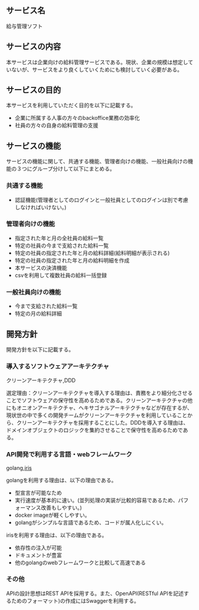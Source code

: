 ## サービス名
給与管理ソフト

## サービスの内容
本サービスは企業向けの給料管理サービスである。現状、企業の規模は想定していないが、サービスをより良くしていくためにも検討していく必要がある。

## サービスの目的
本サービスを利用していただく目的を以下に記載する。
* 企業に所属する人事の方々のbackoffice業務の効率化
* 社員の方々の自身の給料管理の支援

## サービスの機能
サービスの機能に関して、共通する機能、管理者向けの機能、一般社員向けの機能の３つにグループ分けして以下にまとめる。

### 共通する機能
* 認証機能(管理者としてのログインと一般社員としてのログインは別で考慮しなければいけない。)

### 管理者向けの機能
* 指定された年と月の全社員の給料一覧
* 特定の社員の今まで支給された給料一覧
* 特定の社員の指定された年と月の給料詳細(給料明細が表示される)
* 特定の社員の指定された年と月の給料明細を作成
* 本サービスの決済機能
* csvを利用して複数社員の給料一括登録

### 一般社員向けの機能
* 今まで支給された給料一覧
* 特定の月の給料詳細

## 開発方針
開発方針を以下に記載する。  

### 導入するソフトウェアアーキテクチャ
クリーンアーキテクチャ,DDD

選定理由：クリーンアーキテクチャを導入する理由は、責務をより細分化させることでソフトウェアの保守性を高めるためである。クリーンアーキテクチャの他にもオニオンアーキテクチャ、ヘキサゴナルアーキテクチャなどが存在するが、現状世の中で多くの開発チームがクリーンアーキテクチャを利用していることから、クリーンアーキテクチャを採用することにした。DDDを導入する理由は、ドメインオブジェクトのロジックを集約させることで保守性を高めるためである。

### API開発で利用する言語・webフレームワーク
golang,[iris](https://github.com/kataras/iris)  

golangを利用する理由は、以下の理由である。
* 型宣言が可能なため
* 実行速度が基本的に速い。(並列処理の実装が比較的容易であるため、パフォーマンス改善もしやすい。)
* docker imageが軽くしやすい。
* golangがシンプルな言語であるため、コードが属人化しにくい。  
  
irisを利用する理由は、以下の理由である。
* 依存性の注入が可能
* ドキュメントが豊富
* 他のgolangのwebフレームワークと比較して高速である

### その他
APIの設計思想はREST APIを採用する。また、OpenAPI(RESTful APIを記述するためのフォーマット)の作成にはSwaggerを利用する。
